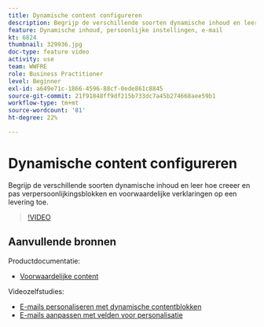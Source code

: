 ```yaml
---
title: Dynamische content configureren
description: Begrijp de verschillende soorten dynamische inhoud en leer hoe creeer en pas verpersoonlijkingsblokken en voorwaardelijke verklaringen op een levering toe.
feature: Dynamische inhoud, persoonlijke instellingen, e-mail
kt: 6824
thumbnail: 329936.jpg
doc-type: feature video
activity: use
team: WWFRE
role: Business Practitioner
level: Beginner
exl-id: a649e71c-1866-4596-88cf-0ede861c8845
source-git-commit: 21f91848ff9df215b733dc7a45b274668aee59b1
workflow-type: tm+mt
source-wordcount: '81'
ht-degree: 22%

---
```


# Dynamische content configureren

Begrijp de verschillende soorten dynamische inhoud en leer hoe creeer en pas verpersoonlijkingsblokken en voorwaardelijke verklaringen op een levering toe.

>[!VIDEO](https://video.tv.adobe.com/v/329936?quality=12)

## Aanvullende bronnen

Productdocumentatie:

* [Voorwaardelijke content](https://docs.adobe.com/content/help/en/campaign-classic/using/sending-messages/personalizing-deliveries/conditional-content.html)

Videozelfstudies:

* [E-mails personaliseren met dynamische contentblokken](/help/sending-messages/email-channel/personalization-with-dynamic-content-blocks.md)
* [E-mails aanpassen met velden voor personalisatie](/help/sending-messages/email-channel/personalizing-emails-using-personalization-fields.md)
